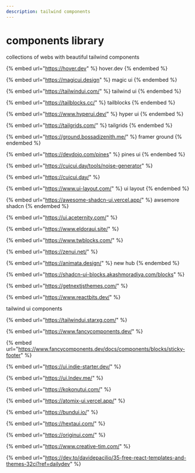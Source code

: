 ```yaml
---
description: tailwind components
---
```


# components library

collections of webs with beautiful tailwind components&#x20;



{% embed url="https://hover.dev" %}
hover.dev
{% endembed %}

{% embed url="https://magicui.design" %}
magic ui
{% endembed %}

{% embed url="https://tailwindui.com/" %}
tailwind ui
{% endembed %}

{% embed url="https://tailblocks.cc/" %}
tailblocks
{% endembed %}

{% embed url="https://www.hyperui.dev/" %}
hyper ui
{% endembed %}

{% embed url="https://tailgrids.com/" %}
tailgrids
{% endembed %}

{% embed url="https://ground.bossadizenith.me/" %}
framer ground
{% endembed %}

{% embed url="https://devdojo.com/pines" %}
pines ui
{% endembed %}

{% embed url="https://cuicui.day/tools/noise-generator" %}

{% embed url="https://cuicui.day/" %}

{% embed url="https://www.ui-layout.com/" %}
ui layout
{% endembed %}

{% embed url="https://awesome-shadcn-ui.vercel.app/" %}
awsemore shadcn
{% endembed %}

{% embed url="https://ui.aceternity.com/" %}



{% embed url="https://www.eldoraui.site/" %}



{% embed url="https://www.twblocks.com/" %}

{% embed url="https://zenui.net/" %}

{% embed url="https://animata.design/" %}
new hub
{% endembed %}

{% embed url="https://shadcn-ui-blocks.akashmoradiya.com/blocks" %}



{% embed url="https://getnextjsthemes.com/" %}

{% embed url="https://www.reactbits.dev/" %}

tailwind ui components

{% embed url="https://tailwindui.starxg.com/" %}

{% embed url="https://www.fancycomponents.dev/" %}

{% embed url="https://www.fancycomponents.dev/docs/components/blocks/sticky-footer" %}

{% embed url="https://ui.indie-starter.dev/" %}

{% embed url="https://ui.lndev.me/" %}



{% embed url="https://kokonutui.com/" %}

{% embed url="https://atomix-ui.vercel.app/" %}

{% embed url="https://bundui.io/" %}

{% embed url="https://hextaui.com/" %}



{% embed url="https://originui.com/" %}



{% embed url="https://www.creative-tim.com/" %}



{% embed url="https://dev.to/davidepacilio/35-free-react-templates-and-themes-32ci?ref=dailydev" %}



